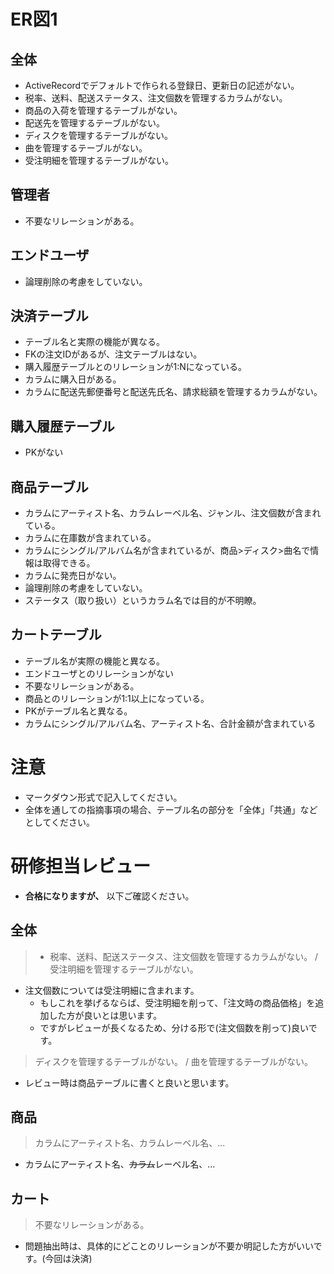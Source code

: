 # ER図1
## 全体
- ActiveRecordでデフォルトで作られる登録日、更新日の記述がない。
- 税率、送料、配送ステータス、注文個数を管理するカラムがない。
- 商品の入荷を管理するテーブルがない。
- 配送先を管理するテーブルがない。
- ディスクを管理するテーブルがない。
- 曲を管理するテーブルがない。
- 受注明細を管理するテーブルがない。

## 管理者
- 不要なリレーションがある。

## エンドユーザ
- 論理削除の考慮をしていない。

## 決済テーブル
- テーブル名と実際の機能が異なる。
- FKの注文IDがあるが、注文テーブルはない。
- 購入履歴テーブルとのリレーションが1:Nになっている。
- カラムに購入日がある。
- カラムに配送先郵便番号と配送先氏名、請求総額を管理するカラムがない。


## 購入履歴テーブル
- PKがない

## 商品テーブル

- カラムにアーティスト名、カラムレーベル名、ジャンル、注文個数が含まれている。
- カラムに在庫数が含まれている。
- カラムにシングル/アルバム名が含まれているが、商品>ディスク>曲名で情報は取得できる。
- カラムに発売日がない。
- 論理削除の考慮をしていない。
- ステータス（取り扱い）というカラム名では目的が不明瞭。

## カートテーブル
- テーブル名が実際の機能と異なる。
- エンドユーザとのリレーションがない
- 不要なリレーションがある。
- 商品とのリレーションが1:1以上になっている。
- PKがテーブル名と異なる。
- カラムにシングル/アルバム名、アーティスト名、合計金額が含まれている


# 注意
* マークダウン形式で記入してください。
* 全体を通しての指摘事項の場合、テーブル名の部分を「全体」「共通」などとしてください。

# 研修担当レビュー
- **合格になりますが、** 以下ご確認ください。

## 全体
> - 税率、送料、配送ステータス、注文個数を管理するカラムがない。 / 受注明細を管理するテーブルがない。
- 注文個数については受注明細に含まれます。
  - もしこれを挙げるならば、受注明細を削って、「注文時の商品価格」を追加した方が良いとは思います。
  - ですがレビューが長くなるため、分ける形で(注文個数を削って)良いです。
> ディスクを管理するテーブルがない。 / 曲を管理するテーブルがない。
- レビュー時は商品テーブルに書くと良いと思います。

## 商品
> カラムにアーティスト名、カラムレーベル名、...
- カラムにアーティスト名、~~カラム~~レーベル名、...

## カート
> 不要なリレーションがある。
- 問題抽出時は、具体的にどことのリレーションが不要か明記した方がいいです。(今回は決済)


